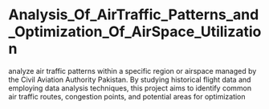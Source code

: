 # Analysis_Of_AirTraffic_Patterns_and_Optimization_Of_AirSpace_Utilization
analyze air traffic patterns within a specific region or airspace managed by the Civil Aviation Authority Pakistan. By studying historical flight data and employing data analysis techniques, this project aims to identify common air traffic routes, congestion points, and potential areas for optimization
